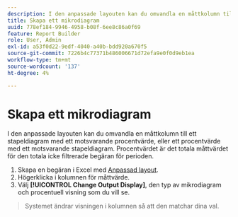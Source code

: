 ```yaml
---
description: I den anpassade layouten kan du omvandla en måttkolumn till ett stapeldiagram med ett motsvarande procentvärde, eller ett procentvärde med ett motsvarande stapeldiagram. Procentvärdet är det totala måttvärdet för den totala icke filtrerade begäran för perioden.
title: Skapa ett mikrodiagram
uuid: 778ef184-9946-4958-b08f-6ee8c86a0f69
feature: Report Builder
role: User, Admin
exl-id: a53f0d22-9edf-4040-a40b-bdd920a670f5
source-git-commit: 7226b4c77371b486006671d72efa9e0f0d9eb1ea
workflow-type: tm+mt
source-wordcount: '137'
ht-degree: 4%

---
```


# Skapa ett mikrodiagram

I den anpassade layouten kan du omvandla en måttkolumn till ett stapeldiagram med ett motsvarande procentvärde, eller ett procentvärde med ett motsvarande stapeldiagram. Procentvärdet är det totala måttvärdet för den totala icke filtrerade begäran för perioden.

1. Skapa en begäran i Excel med [Anpassad layout](/help/analyze/report-builder/layout/configure-the-custom-layout.md).
1. Högerklicka i kolumnen för måttvärde.
1. Välj **[!UICONTROL Change Output Display]**, den typ av mikrodiagram och procentuell visning som du vill se.
>Systemet ändrar visningen i kolumnen så att den matchar dina val.
